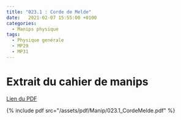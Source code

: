 ```yaml
---
title: "023.1 : Corde de Melde"
date:   2021-02-07 15:55:00 +0100
categories:
  - Manips physique
tags:
  - Physique genérale
  - MP29
  - MP31
---
```


# Extrait du cahier de manips

[Lien du PDF](/assets/pdf/Manip/023.1_CordeMelde.pdf)

{% include pdf src="/assets/pdf/Manip/023.1_CordeMelde.pdf" %}
